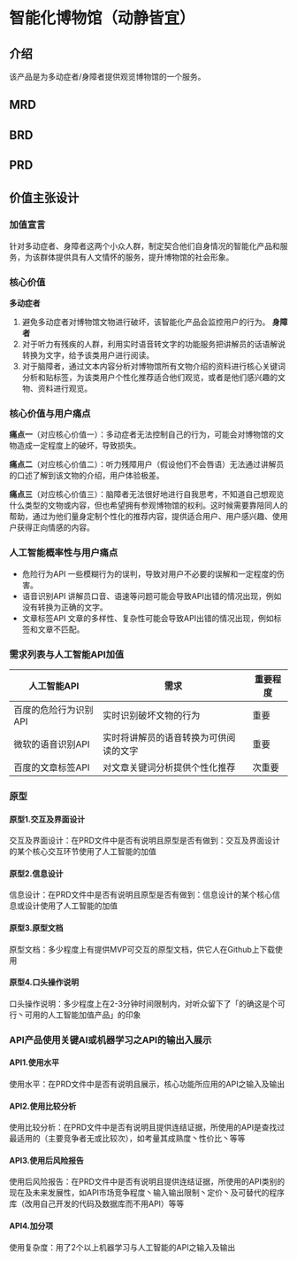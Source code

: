 # 智能化博物馆（动静皆宜）
## 介绍
该产品是为多动症者/身障者提供观览博物馆的一个服务。
## MRD
## BRD
## PRD
## 价值主张设计
### 加值宣言
针对多动症者、身障者这两个小众人群，制定契合他们自身情况的智能化产品和服务，为该群体提供具有人文情怀的服务，提升博物馆的社会形象。

### 核心价值
**多动症者** 
1. 避免多动症者对博物馆文物进行破坏，该智能化产品会监控用户的行为。
**身障者** 
1. 对于听力有残疾的人群，利用实时语音转文字的功能服务把讲解员的话语解说转换为文字，给予该类用户进行阅读。
2. 对于脑障者，通过文本内容分析对博物馆所有文物介绍的资料进行核心关键词分析和贴标签，为该类用户个性化推荐适合他们观览，或者是他们感兴趣的文物、资料进行观览。

### 核心价值与用户痛点

**痛点一**（对应核心价值一）：多动症者无法控制自己的行为，可能会对博物馆的文物造成一定程度上的破坏，导致损失。

**痛点二**（对应核心价值二）：听力残障用户（假设他们不会唇语）无法通过讲解员的口述了解到该文物的介绍，用户体验极差。

**痛点三**（对应核心价值三）：脑障者无法很好地进行自我思考，不知道自己想观览什么类型的文物或内容，但也希望拥有参观博物馆的权利。这时候需要靠陪同人的帮助，通过为他们量身定制个性化的推荐内容，提供适合用户、用户感兴趣、使用户获得正向情感的内容。

### 人工智能概率性与用户痛点
- 危险行为API
一些模糊行为的误判，导致对用户不必要的误解和一定程度的伤害。
- 语音识别API
讲解员口音、语速等问题可能会导致API出错的情况出现，例如没有转换为正确的文字。
- 文章标签API
文章的多样性、复杂性可能会导致API出错的情况出现，例如标签和文章不匹配。

### 需求列表与人工智能API加值
| 人工智能API | 需求 | 重要程度 |
| -- | -- | -- |
| 百度的危险行为识别API | 实时识别破坏文物的行为 | 重要 |
| 微软的语音识别API | 实时将讲解员的语音转换为可供阅读的文字 | 重要 |
| 百度的文章标签API | 对文章关键词分析提供个性化推荐 | 次重要 |

### 原型
#### 原型1.交互及界面设计
交互及界面设计：在PRD文件中是否有说明且原型是否有做到：交互及界面设计的某个核心交互环节使用了人工智能的加值

#### 原型2.信息设计
信息设计：在PRD文件中是否有说明且原型是否有做到：信息设计的某个核心信息或设计使用了人工智能的加值

#### 原型3.原型文档
原型文档：多少程度上有提供MVP可交互的原型文档，供它人在Github上下载使用

#### 原型4.口头操作说明
口头操作说明：多少程度上在2-3分钟时间限制内，对听众留下了「的确这是个可行丶可用的人工智能加值产品」的印象

### API产品使用关键AI或机器学习之API的输出入展示
#### API1.使用水平
使用水平：在PRD文件中是否有说明且展示，核心功能所应用的API之输入及输出

#### API2.使用比较分析
使用比较分析：在PRD文件中是否有说明且提供连结证据，所使用的API是查找过最适用的（主要竞争者无或比较次），如考量其成熟度丶性价比丶等等

#### API3.使用后风险报告
使用后风险报告：在PRD文件中是否有说明且提供连结证据，所使用的API类别的现在及未来发展性，如API市场竞争程度丶输入输出限制丶定价丶及可替代的程序库（改用自己开发的代码及数据库而不用API）等等

#### API4.加分项
使用复杂度：用了2个以上机器学习与人工智能的API之输入及输出
